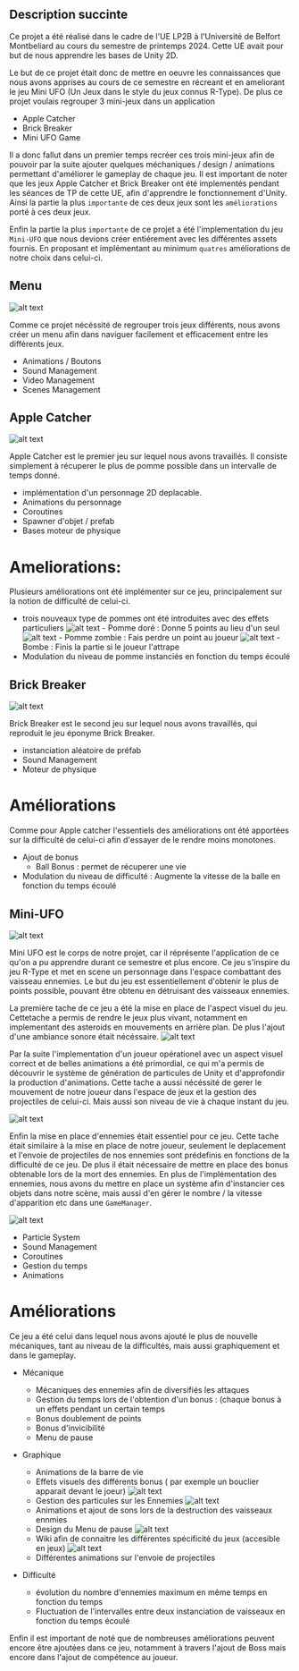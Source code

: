 
## Description succinte

Ce projet a été réalisé dans le cadre de l'UE LP2B à l'Université de Belfort Montbeliard au cours du semestre de printemps 2024. Cette UE avait pour but de nous apprendre les bases de Unity 2D.

Le but de ce projet était donc de mettre en oeuvre les connaissances que nous avons apprises au cours de ce semestre en récreant et en ameliorant le jeu Mini UFO (Un Jeux dans le style du jeux connus R-Type). De plus ce projet voulais regrouper 3 mini-jeux dans un application
- Apple Catcher
- Brick Breaker
- Mini UFO Game

Il a donc fallut dans un premier temps recréer ces trois mini-jeux afin de pouvoir par la suite ajouter quelques méchaniques / design / animations permettant d'améliorer le gameplay de chaque jeu.
Il est important de noter que les jeux Apple Catcher et Brick Breaker ont été implementés pendant les séances de TP de cette UE, afin d'apprendre le fonctionnement d'Unity. 
Ainsi la partie la plus `importante` de ces deux jeux sont les `améliorations` porté à ces deux jeux.

Enfin la partie la plus `importante` de ce projet a été l'implementation du jeu `Mini-UFO` que nous devions créer entiérement avec les différentes assets fournis. En proposant et implémentant au minimum `quatres` améliorations de notre choix dans celui-ci.

## Menu 

![alt text]()

Comme ce projet nécéssité de regrouper trois jeux différents, nous avons créer un menu afin dans naviguer facilement et efficacement entre les différents jeux.

  - Animations / Boutons
  - Sound Management
  - Video Management
  - Scenes Management
  
## Apple Catcher

![alt text]()

Apple Catcher est le premier jeu sur lequel nous avons travaillés. Il consiste simplement à récuperer le plus de pomme possible dans un intervalle de temps donné.
  - implémentation d'un personnage 2D deplacable.
  - Animations du personnage
  - Coroutines
  - Spawner d'objet / prefab
  - Bases moteur de physique

# Ameliorations:

Plusieurs améliorations ont été implémenter sur ce jeu, principalement sur la notion de difficulté de celui-ci.
- trois nouveaux type de pommes ont été introduites avec des effets particuliers
     ![alt text]() - Pomme doré : Donne 5 points au lieu d'un seul 
     ![alt text]() - Pomme zombie : Fais perdre un point au joueur
     ![alt text]() - Bombe : Finis la partie si le joueur l'attrape
- Modulation du niveau de pomme instanciés en fonction du temps écoulé

## Brick Breaker

![alt text]()

Brick Breaker est le second jeu sur lequel nous avons travaillés, qui reproduit le jeu éponyme Brick Breaker.
  - instanciation aléatoire de préfab
  - Sound Management
  - Moteur de physique

  # Améliorations

Comme pour Apple catcher l'essentiels des améliorations ont été apportées sur la difficulté de celui-ci afin d'essayer de le rendre moins monotones.

- Ajout de bonus
  - Ball Bonus : permet de récuperer une vie
- Modulation du niveau de difficulté : Augmente la vitesse de la balle en fonction du temps écoulé
 
## Mini-UFO

![alt text]()

Mini UFO est le corps de notre projet, car il réprésente l'application de ce qu'on a pu apprendre durant ce semestre et plus encore. Ce jeu s'inspire du jeu R-Type et met en scene un personnage dans l'espace combattant des vaisseau ennemies.
Le but du jeu est essentiellement d'obtenir le plus de points possible, pouvant être obtenu en détruisant des vaisseaux ennemies.

La première tache de ce jeu a été la mise en place de l'aspect visuel du jeu. Cettetache a permis de rendre le jeux plus vivant, notamment en implementant des asteroids en mouvements en arrière plan. De plus l'ajout d'une ambiance sonore était nécéssaire.
![alt text]()

Par la suite l'implementation d'un joueur opérationel avec un aspect visuel correct et de belles animations a été primordial, ce qui m'a permis de découvrir le système de génération de particules de Unity et d'approfondir la production d'animations.
Cette tache a aussi nécéssité de gerer le mouvement de notre joueur dans l'espace de jeux et la gestion des projectiles de celui-ci. Mais aussi son niveau de vie à chaque instant du jeu.

![alt text]()

Enfin la mise en place d'ennemies était essentiel pour ce jeu. Cette tache était similaire à la mise en place de notre joueur, seulement le deplacement et l'envoie de projectiles de nos ennemies sont prédefinis en fonctions de la difficulté de ce jeu. De plus il était nécessaire de mettre en place des bonus obtenable lors de la mort des ennemies.
En plus de l'implémentation des ennemies, nous avons du mettre en place un système afin d'instancier ces objets dans notre scène, mais aussi d'en gérer le nombre / la vitesse d'apparition etc dans une `GameManager`.

![alt text]()

  - Particle System
  - Sound Management
  - Coroutines
  - Gestion du temps
  - Animations

# Améliorations

Ce jeu a été celui dans lequel nous avons ajouté le plus de nouvelle mécaniques, tant au niveau de la difficultés, mais aussi graphiquement et dans le gameplay.


- Mécanique

  - Mécaniques des ennemies afin de diversifiés les attaques
  - Gestion du temps lors de l'obtention d'un bonus : (chaque bonus à un effets pendant un certain temps
  - Bonus doublement de points
  - Bonus d'invicibilité
  - Menu de pause
    
- Graphique
  
  - Animations de la barre de vie
  - Effets visuels des différents bonus ( par exemple un bouclier apparait devant le joeur)
    ![alt text]()
  - Gestion des particules sur les Ennemies
    ![alt text]()
  - Animations et ajout de sons lors de la destruction des vaisseaux ennmies
  - Design du Menu de pause
    ![alt text]()
  - Wiki afin de connaitre les différentes spécificité du jeux (accesible en jeux)
    ![alt text]()
  - Différentes animations sur l'envoie de projectiles
    
- Difficulté

  - évolution du nombre d'ennemies maximum en même temps en fonction du temps
  - Fluctuation de l'intervalles entre deux instanciation de vaisseaux en fonction du temps écoulé

Enfin il est important de noté que de nombreuses améliorations peuvent encore être ajoutées dans ce jeu, notamment à travers l'ajout de Boss mais encore dans l'ajout de compétence au joueur.

  
